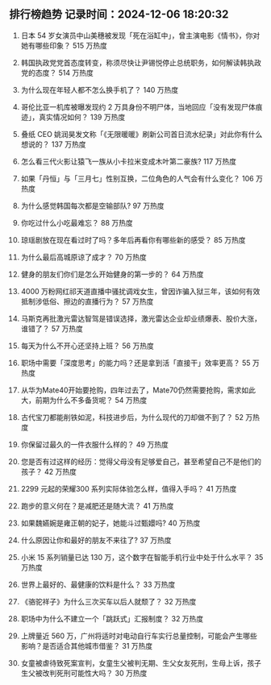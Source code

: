 
## 排行榜趋势 记录时间：2024-12-06 18:20:32
  
  1. 日本 54 岁女演员中山美穗被发现「死在浴缸中」，曾主演电影《情书》，你对她有哪些印象？ 515 万热度
    
  2. 韩国执政党党首态度转变，称须尽快让尹锡悦停止总统职务，如何解读韩执政党的态度？ 514 万热度
    
  3. 为什么现在年轻人都不怎么换手机了？ 140 万热度
    
  4. 哥伦比亚一机库被曝发现约 2 万具身份不明尸体，当地回应「没有发现尸体痕迹」，真实情况如何？ 139 万热度
    
  5. 叠纸 CEO 姚润昊发文称「《无限暖暖》刷新公司首日流水纪录」对此你有什么想说的？ 137 万热度
    
  6. 怎么看三代火影让猿飞一族从小卡拉米变成木叶第二豪族? 117 万热度
    
  7. 如果「丹恒」与「三月七」性别互换，二位角色的人气会有什么变化？ 106 万热度
    
  8. 为什么感觉韩国每次都是空输部队? 97 万热度
    
  9. 你吃过什么小吃最难忘？ 88 万热度
    
  10. 琼瑶剧放在现在看过时了吗？多年后再看你有哪些新的感受？ 85 万热度
    
  11. 为什么最后高城原谅了成才？ 70 万热度
    
  12. 健身的朋友们你们是怎么开始健身的第一步的？ 64 万热度
    
  13. 4000 万粉网红祁天道直播中骚扰调戏女生，曾因诈骗入狱三年，该如何有效抵制涉低俗、擦边的直播行为？ 57 万热度
    
  14. 马斯克再批激光雷达智驾是错误选择，激光雷达企业却业绩爆表、股价大涨，谁错了？ 57 万热度
    
  15. 每天为什么不开心还坚持上班？ 56 万热度
    
  16. 职场中需要「深度思考」的能力吗？还是拿到活「直接干」效率更高？ 55 万热度
    
  17. 从华为Mate40开始要抢购，四年过去了，Mate70仍然需要抢购，需求如此大，前期为什么不多备货呢？ 54 万热度
    
  18. 古代宝刀都能削铁如泥，科技进步后，为什么现代的刀却做不到了？ 52 万热度
    
  19. 你保留过最久的一件衣服什么样的？ 49 万热度
    
  20. 您是否有过这样的经历：觉得父母没有足够爱自己，甚至希望自己不是他们的孩子？ 42 万热度
    
  21. 2299 元起的荣耀300 系列实际体验怎么样，值得入手吗？ 41 万热度
    
  22. 跑步的意义何在？是减肥还是随大流？ 41 万热度
    
  23. 如果魏嬿婉是雍正朝的妃子，她能斗过甄嬛吗? 40 万热度
    
  24. 什么原因让你和最好的朋友不来往了? 37 万热度
    
  25. 小米 15 系列销量已达 130 万，这个数字在智能手机行业中处于什么水平？ 35 万热度
    
  26. 世界上最好的、最健康的饮料是什么？ 33 万热度
    
  27. 《骆驼祥子》为什么三次买车以后人就颓了？ 32 万热度
    
  28. 职场中为什么不建立一个「跳跃式」汇报制度？ 32 万热度
    
  29. 上牌量近 560 万，广州将适时对电动自行车实行总量控制，可能会产生哪些影响？是否适合其他城市借鉴？ 31 万热度
    
  30. 女童被虐待致死案宣判，女童生父被判无期、生父女友死刑，生母上诉，孩子生父被改判死刑可能性大吗？ 30 万热度
    